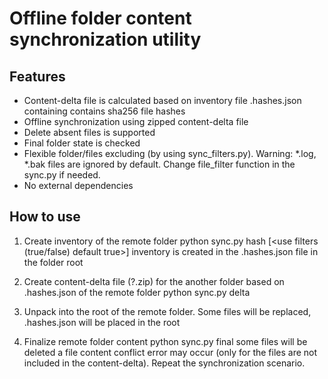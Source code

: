 # Offline folder content synchronization utility
## Features
* Content-delta file is calculated based on inventory file .hashes.json containing contains sha256 file hashes
* Offline synchronization using zipped content-delta file
* Delete absent files is supported
* Final folder state is checked 
* Flexible folder/files excluding (by using sync_filters.py).
	Warning: *.log, *.bak files are ignored by default. Change file_filter function in the sync.py if needed.
* No external dependencies

## How to use

1. Create inventory of the remote folder 
	python sync.py hash <folder> [<use filters (true/false) default true>]
	inventory is created in the .hashes.json file in the folder root

2. Create content-delta file (?.zip) for the another folder based on .hashes.json of the remote folder
	python sync.py delta <folder> <inventory file> <content-delta file.zip>

3. Unpack <content-delta file.zip> into the root of the remote folder. Some files will be replaced, .hashes.json will be placed in the root

4. Finalize remote folder content
	python sync.py final <folder>
	some files will be deleted
	a file content conflict error may occur (only for the files are not included in the content-delta). Repeat the synchronization scenario.
	
	